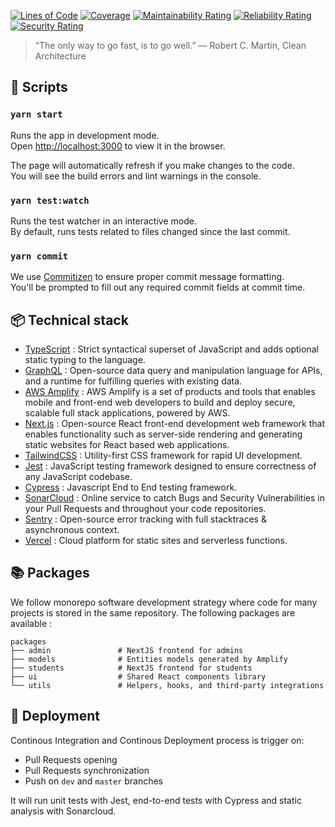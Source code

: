 [![Lines of Code](https://sonarcloud.io/api/project_badges/measure?project=applyfuture%2Fmonorepo&metric=ncloc&token=3d70e9ad498ddc4ff4e7e82124ed96f9c99eb48d)](https://sonarcloud.io/dashboard?id=applyfuture%2Fmonorepo)
[![Coverage](https://sonarcloud.io/api/project_badges/measure?project=applyfuture%2Fmonorepo&metric=coverage&token=3d70e9ad498ddc4ff4e7e82124ed96f9c99eb48d)](https://sonarcloud.io/dashboard?id=applyfuture%2Fmonorepo)
[![Maintainability Rating](https://sonarcloud.io/api/project_badges/measure?project=applyfuture%2Fmonorepo&metric=sqale_rating&token=3d70e9ad498ddc4ff4e7e82124ed96f9c99eb48d)](https://sonarcloud.io/dashboard?id=applyfuture%2Fmonorepo)
[![Reliability Rating](https://sonarcloud.io/api/project_badges/measure?project=applyfuture%2Fmonorepo&metric=reliability_rating&token=3d70e9ad498ddc4ff4e7e82124ed96f9c99eb48d)](https://sonarcloud.io/dashboard?id=applyfuture%2Fmonorepo)
[![Security Rating](https://sonarcloud.io/api/project_badges/measure?project=applyfuture%2Fmonorepo&metric=security_rating&token=3d70e9ad498ddc4ff4e7e82124ed96f9c99eb48d)](https://sonarcloud.io/dashboard?id=applyfuture%2Fmonorepo)

> “The only way to go fast, is to go well.” ― Robert C. Martin, Clean Architecture

## 🤖 Scripts

### `yarn start`

Runs the app in development mode.<br>
Open [http://localhost:3000](http://localhost:3000) to view it in the browser.

The page will automatically refresh if you make changes to the code.<br>
You will see the build errors and lint warnings in the console.

### `yarn test:watch`

Runs the test watcher in an interactive mode.<br>
By default, runs tests related to files changed since the last commit.

### `yarn commit`

We use [Commitizen](https://github.com/commitizen/cz-cli) to ensure proper commit message formatting.<br>
You'll be prompted to fill out any required commit fields at commit time.

## 📦 Technical stack

-   [TypeScript](https://www.typescriptlang.org/) : Strict syntactical superset of JavaScript and adds optional static typing to the language.
-   [GraphQL](https://graphql.org/) : Open-source data query and manipulation language for APIs, and a runtime for fulfilling queries with existing data.
-   [AWS Amplify](https://docs.amplify.aws/) : AWS Amplify is a set of products and tools that enables mobile and front-end web developers to build and deploy secure, scalable full stack applications, powered by AWS.
-   [Next.js](https://nextjs.org/) : Open-source React front-end development web framework that enables functionality such as server-side rendering and generating static websites for React based web applications.
-   [TailwindCSS](https://tailwindcss.com/) : Utility-first CSS framework for rapid UI development.
-   [Jest](https://jestjs.io/) : JavaScript testing framework designed to ensure correctness of any JavaScript codebase.
-   [Cypress](https://cypress.io/) : Javascript End to End testing framework.
-   [SonarCloud](https://sonarcloud.io/) : Online service to catch Bugs and Security Vulnerabilities in your Pull Requests and throughout your code repositories.
-   [Sentry](https://sentry.io/) : Open-source error tracking with full stacktraces & asynchronous context.
-   [Vercel](https://vercel.com) : Cloud platform for static sites and serverless functions.

## 📚 Packages

We follow monorepo software development strategy where code for many projects is stored in the same repository. The following packages are available :

    packages
    ├── admin               # NextJS frontend for admins
    ├── models              # Entities models generated by Amplify
    ├── students            # NextJS frontend for students
    ├── ui                  # Shared React components library
    └── utils               # Helpers, hooks, and third-party integrations

## 🚀 Deployment

Continous Integration and Continous Deployment process is trigger on:

-   Pull Requests opening
-   Pull Requests synchronization
-   Push on `dev` and `master` branches

It will run unit tests with Jest, end-to-end tests with Cypress and static analysis with Sonarcloud.
